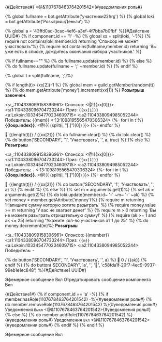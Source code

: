
{#Действие#}
<@&1107678463764201542>{#уведомления роль#}

{% global fullname = bot.getAttribute('участники22hrg') %}
{% global loki = bot.getAttribute('РозыгрышДеньги') %}

{% global a = '43ffd0ad-3cac-4ef6-a3ef-4f7bba7b0fbf' %}{#Действие UUID#}
{% if component.id == '1' -%}
{% global xx = split(loki, '-')%}
{% require not contains(loki,member.id) returning 'Спонсор не может участвовать'%}
{% require not contains(fullname,member.id) returning 'Вы уже есть в списке, дождитесь окончания набора участников.' %}

{% if fullname=="" %}
  {% do fullname.update(member.id) %}
{% else %}
  {% do fullname.update(fullname ~ ';' ~member.id) %}
{% endif %}

{% global t = split(fullname, ';')%}

{% if length(t)> (xx[2])-1 %}
{% global mem = guild.getMember(random(t)) %}
{% do mem.getAttribute('money').increment(xx[1]) %}
**Розыгрыш закончен.**

<:a_:1104338099158396961> Спонсор: <@!{{xx[0]}}>
<:a1:1104338096704733244> Приз: `{{xx[1]}}`<a:Lokoin:1033454770234609715>
<:a2:1104338094985052244> Победитель: {{mem}}
<:13:1098195565470306324>
 {%- for i in t %}
 **{{loop.index}}**. <@!{{ (split(i, "[.]")[0]) }}> 
 {%- endfor %}
 
👤 {{length(t)}} / {{xx[2]}}
 {% do fullname.clear() %}
 {% do loki.clear() %}
{% do button('SECONDARY', '1', 'Участвовать', '', a, true) %}
{% else %}
**Розыгрыш**

<:a_:1104338099158396961> Спонсор: <@!{{xx[0]}}>
<:a1:1104338096704733244> Приз: `{{xx[1]}}`<a:Lokoin:1033454770234609715>
<:a2:1104338094985052244> Победитель: -
<:13:1098195565470306324>
 {%- for i in t %}
 **{{loop.index}}**. <@!{{ (split(i, "[.]")[0]) }}> 
 {%- endfor %}
 

👤 {{length(t)}} / {{xx[2]}}
{% do button('SECONDARY', '1', 'Участвовать', '', a) %}
{% endif %}
{% else %}
{% set m = arguments.get(1)%}
{% set ak = arguments.get(2)%}
{% do loki.update(member.id~ '-' ~m~ '-' ~ak) %}
{% set money = member.getAttribute('money')%}
{% require m returning 'Напишите сумму которую хотите разыграть' %}
{% require money.value >=  m returning 'У вас не хватает денег' %}
{% require m > 0 returning 'Вы не можете разыграть отрицательную сумму!' %}
{% require (ak >= 1 and ak <=  25) returning "Укажите кол-во участников от 1 до 25" %}
{% do money.decrement(m)%}
**Розыгрыш**

<:a_:1104338099158396961> Спонсор: {{member}}
<:a1:1104338096704733244> Приз: `{{m}}` <a:Lokoin:1033454770234609715>
<:a2:1104338094985052244> Победитель: -


{% do button('SECONDARY', '1', 'Участвовать', '', a) %}
👤 0 / {{ak}}
{% endif %}
{% do button('SECONDARY', 'a', '', '🔔', 'c58fda1f-20f7-4ec9-9937-99eb1e1ec848') %}{#Действие1 UUID#}

Эфемерное сообщение Вкл
Отредаткировать сообщение компонента Вкл






{#Действие1#}
{% if component.id == 'a' -%}
{% if member.hasRole(1107678463764201542) -%}{#уведомления роль#}
{% do member.removeRole(1107678463764201542) %}{#уведомления роль#}
Уведомления `Выкл` <@&1107678463764201542>{#уведомления роль#}
{% else %}
{% do member.addRole(1107678463764201542) %}{#уведомления роль#}
Уведомления `Вкл` <@&1107678463764201542>{#уведомления роль#}
{% endif %}
{% endif %}

Эфемерное сообщение Вкл
